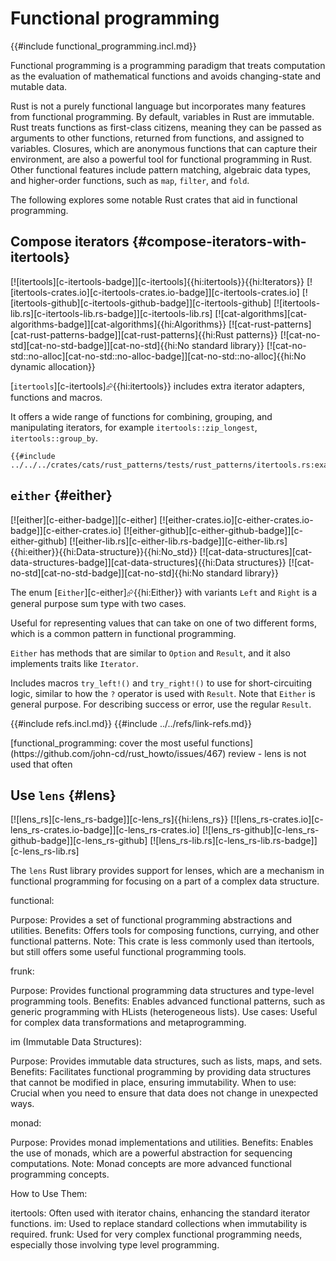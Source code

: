 # Functional programming

{{#include functional_programming.incl.md}}

Functional programming is a programming paradigm that treats computation as the evaluation of mathematical functions and avoids changing-state and mutable data.

Rust is not a purely functional language but incorporates many features from functional programming. By default, variables in Rust are immutable. Rust treats functions as first-class citizens, meaning they can be passed as arguments to other functions, returned from functions, and assigned to variables. Closures, which are anonymous functions that can capture their environment, are also a powerful tool for functional programming in Rust. Other functional features include pattern matching, algebraic data types, and higher-order functions, such as `map`, `filter`, and `fold`.

The following explores some notable Rust crates that aid in functional programming.

## Compose iterators {#compose-iterators-with-itertools}

[![itertools][c-itertools-badge]][c-itertools]{{hi:itertools}}{{hi:Iterators}}
[![itertools-crates.io][c-itertools-crates.io-badge]][c-itertools-crates.io]
[![itertools-github][c-itertools-github-badge]][c-itertools-github]
[![itertools-lib.rs][c-itertools-lib.rs-badge]][c-itertools-lib.rs]
[![cat-algorithms][cat-algorithms-badge]][cat-algorithms]{{hi:Algorithms}}
[![cat-rust-patterns][cat-rust-patterns-badge]][cat-rust-patterns]{{hi:Rust patterns}}
[![cat-no-std][cat-no-std-badge]][cat-no-std]{{hi:No standard library}}
[![cat-no-std::no-alloc][cat-no-std::no-alloc-badge]][cat-no-std::no-alloc]{{hi:No dynamic allocation}}

[`itertools`][c-itertools]⮳{{hi:itertools}} includes extra iterator adapters, functions and macros.

It offers a wide range of functions for combining, grouping, and manipulating iterators, for example `itertools::zip_longest`, `itertools::group_by`.

```rust,editable
{{#include ../../../crates/cats/rust_patterns/tests/rust_patterns/itertools.rs:example}}
```

## `either` {#either}

[![either][c-either-badge]][c-either] [![either-crates.io][c-either-crates.io-badge]][c-either-crates.io] [![either-github][c-either-github-badge]][c-either-github] [![either-lib.rs][c-either-lib.rs-badge]][c-either-lib.rs]{{hi:either}}{{hi:Data-structure}}{{hi:No_std}} [![cat-data-structures][cat-data-structures-badge]][cat-data-structures]{{hi:Data structures}} [![cat-no-std][cat-no-std-badge]][cat-no-std]{{hi:No standard library}}

The enum [`Either`][c-either]⮳{{hi:Either}} with variants `Left` and `Right` is a general purpose sum type with two cases.

Useful for representing values that can take on one of two different forms, which is a common pattern in functional programming.

`Either` has methods that are similar to `Option` and `Result`, and it also implements traits like `Iterator`.

Includes macros `try_left!()` and `try_right!()` to use for short-circuiting logic, similar to how the `?` operator is used with `Result`. Note that `Either` is general purpose. For describing success or error, use the regular `Result`.

{{#include refs.incl.md}}
{{#include ../../refs/link-refs.md}}

<div class="hidden">
[functional_programming: cover the most useful functions](https://github.com/john-cd/rust_howto/issues/467)
review - lens is not used that often

## Use `lens` {#lens}

[![lens_rs][c-lens_rs-badge]][c-lens_rs]{{hi:lens_rs}}
[![lens_rs-crates.io][c-lens_rs-crates.io-badge]][c-lens_rs-crates.io]
[![lens_rs-github][c-lens_rs-github-badge]][c-lens_rs-github]
[![lens_rs-lib.rs][c-lens_rs-lib.rs-badge]][c-lens_rs-lib.rs]

The `lens` Rust library provides support for lenses, which are a mechanism in functional programming for focusing on a part of a complex data structure.

functional:

Purpose: Provides a set of functional programming abstractions and utilities.
Benefits: Offers tools for composing functions, currying, and other functional patterns.
Note: This crate is less commonly used than itertools, but still offers some useful functional programming tools.

frunk:

Purpose: Provides functional programming data structures and type-level programming tools.
Benefits: Enables advanced functional patterns, such as generic programming with HLists (heterogeneous lists).
Use cases: Useful for complex data transformations and metaprogramming.

im (Immutable Data Structures):

Purpose: Provides immutable data structures, such as lists, maps, and sets.
Benefits: Facilitates functional programming by providing data structures that cannot be modified in place, ensuring immutability.
When to use: Crucial when you need to ensure that data does not change in unexpected ways.

monad:

Purpose: Provides monad implementations and utilities.
Benefits: Enables the use of monads, which are a powerful abstraction for sequencing computations.
Note: Monad concepts are more advanced functional programming concepts.

How to Use Them:

itertools: Often used with iterator chains, enhancing the standard iterator functions.
im: Used to replace standard collections when immutability is required.
frunk: Used for very complex functional programming needs, especially those involving type level programming.
</div>
